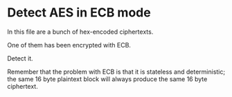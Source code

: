 Detect AES in ECB mode
======================

In this file are a bunch of hex-encoded ciphertexts.

One of them has been encrypted with ECB.

Detect it.

Remember that the problem with ECB is that it is stateless and deterministic;
the same 16 byte plaintext block will always produce the same 16 byte
ciphertext.

